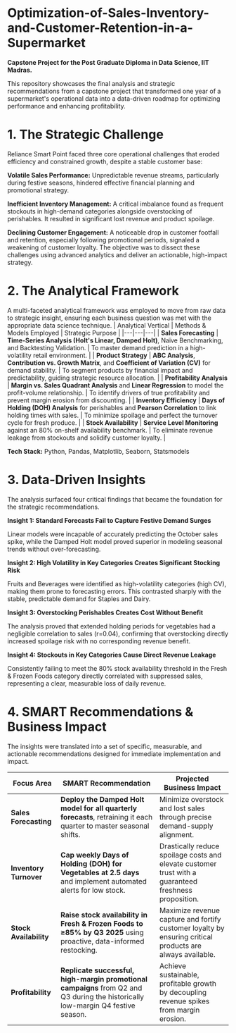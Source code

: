 # Optimization-of-Sales-Inventory-and-Customer-Retention-in-a-Supermarket
**Capstone Project for the Post Graduate Diploma in Data Science, IIT Madras.**

This repository showcases the final analysis and strategic recommendations from a capstone project that transformed one year of a supermarket's operational data into a data-driven roadmap for optimizing performance and enhancing profitability.

# 1. The Strategic Challenge
Reliance Smart Point faced three core operational challenges that eroded efficiency and constrained growth, despite a stable customer base:

**Volatile Sales Performance:** Unpredictable revenue streams, particularly during festive seasons, hindered effective financial planning and promotional strategy.

**Inefficient Inventory Management:** A critical imbalance found as frequent stockouts in high-demand categories alongside overstocking of perishables. It resulted in significant lost revenue and product spoilage.

**Declining Customer Engagement:** A noticeable drop in customer footfall and retention, especially following promotional periods, signaled a weakening of customer loyalty.
The objective was to dissect these challenges using advanced analytics and deliver an actionable, high-impact strategy.

# 2. The Analytical Framework
A multi-faceted analytical framework was employed to move from raw data to strategic insight, ensuring each business question was met with the appropriate data science technique.
| Analytical Vertical | Methods & Models Employed | Strategic Purpose |
|---|---|---|
| **Sales Forecasting** | **Time-Series Analysis (Holt's Linear, Damped Holt)**, Naïve Benchmarking, and Backtesting Validation. | To master demand prediction in a high-volatility retail environment. |
| **Product Strategy** | **ABC Analysis**, **Contribution vs. Growth Matrix**, and **Coefficient of Variation (CV)** for demand stability. | To segment products by financial impact and predictability, guiding strategic resource allocation. |
| **Profitability Analysis** | **Margin vs. Sales Quadrant Analysis** and **Linear Regression** to model the profit-volume relationship. | To identify drivers of true profitability and prevent margin erosion from discounting. |
| **Inventory Efficiency** | **Days of Holding (DOH) Analysis** for perishables and **Pearson Correlation** to link holding times with sales. | To minimize spoilage and perfect the turnover cycle for fresh produce. |
| **Stock Availability** | **Service Level Monitoring** against an 80% on-shelf availability benchmark. | To eliminate revenue leakage from stockouts and solidify customer loyalty. |

**Tech Stack:** Python, Pandas, Matplotlib, Seaborn, Statsmodels

# 3. Data-Driven Insights
The analysis surfaced four critical findings that became the foundation for the strategic recommendations.

**Insight 1: Standard Forecasts Fail to Capture Festive Demand Surges**

Linear models were incapable of accurately predicting the October sales spike, while the Damped Holt model proved superior in modeling seasonal trends without over-forecasting.

**Insight 2: High Volatility in Key Categories Creates Significant Stocking Risk**

Fruits and Beverages were identified as high-volatility categories (high CV), making them prone to forecasting errors. This contrasted sharply with the stable, predictable demand for Staples and Dairy.

**Insight 3: Overstocking Perishables Creates Cost Without Benefit**

The analysis proved that extended holding periods for vegetables had a negligible correlation to sales (r=0.04), confirming that overstocking directly increased spoilage risk with no corresponding revenue benefit.

**Insight 4: Stockouts in Key Categories Cause Direct Revenue Leakage**

Consistently failing to meet the 80% stock availability threshold in the Fresh & Frozen Foods category directly correlated with suppressed sales, representing a clear, measurable loss of daily revenue.

# 4. SMART Recommendations & Business Impact
The insights were translated into a set of specific, measurable, and actionable recommendations designed for immediate implementation and impact.

| Focus Area             | SMART Recommendation                                                                                                                        | Projected Business Impact                                                                                 |
| ---------------------- | ------------------------------------------------------------------------------------------------------------------------------------------- | --------------------------------------------------------------------------------------------------------- |
| **Sales Forecasting** | **Deploy the Damped Holt model for all quarterly forecasts**, retraining it each quarter to master seasonal shifts.                             | Minimize overstock and lost sales through precise demand-supply alignment.                                |
| **Inventory Turnover** | **Cap weekly Days of Holding (DOH) for Vegetables at 2.5 days** and implement automated alerts for low stock.                                 | Drastically reduce spoilage costs and elevate customer trust with a guaranteed freshness proposition.      |
| **Stock Availability** | **Raise stock availability in Fresh & Frozen Foods to ≥85% by Q3 2025** using proactive, data-informed restocking.                             | Maximize revenue capture and fortify customer loyalty by ensuring critical products are always available. |
| **Profitability** | **Replicate successful, high-margin promotional campaigns** from Q2 and Q3 during the historically low-margin Q4 festive season.                | Achieve sustainable, profitable growth by decoupling revenue spikes from margin erosion.                  |

